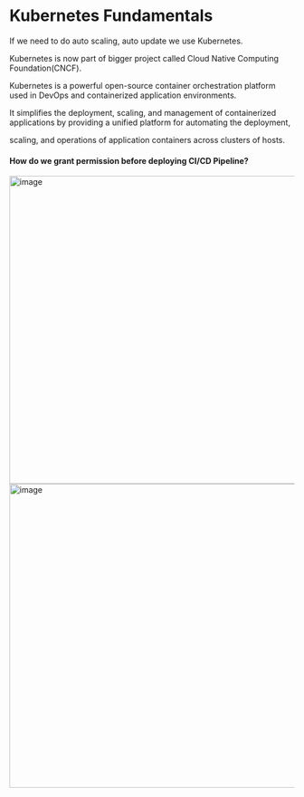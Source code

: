 # Kubernetes Fundamentals

If we need to do auto scaling, auto update we use Kubernetes.

Kubernetes is now part of bigger project called Cloud Native Computing Foundation(CNCF).


Kubernetes is a powerful open-source container orchestration platform  used in DevOps and containerized application environments.

It simplifies the deployment, scaling, and management of containerized applications by providing a unified platform for automating the deployment, 

scaling, and operations of application containers across clusters of hosts.


#### How do we grant permission before deploying CI/CD Pipeline?

<img width="544" alt="image" src="https://github.com/Nachiketa-A/DevopsCourse/assets/157089767/34199c1b-41b0-4034-a185-72c74cea56da">


<img width="537" alt="image" src="https://github.com/Nachiketa-A/DevopsCourse/assets/157089767/99e5eccb-253c-4bcb-87a0-e34836c7adbc">




